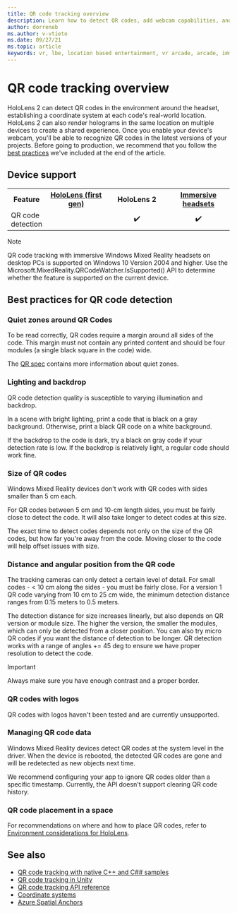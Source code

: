 ```yaml
---
title: QR code tracking overview
description: Learn how to detect QR codes, add webcam capabilities, and manage coordinate systems in mixed reality apps on HoloLens 2.
author: dorreneb
ms.author: v-vtieto
ms.date: 09/27/21
ms.topic: article
keywords: vr, lbe, location based entertainment, vr arcade, arcade, immersive, qr, qr code, hololens2, tracking
---
```


# QR code tracking overview

HoloLens 2 can detect QR codes in the environment around the headset, establishing a coordinate system at each code's real-world location. HoloLens 2 can also render holograms in the same location on multiple devices to create a shared experience. Once you enable your device's webcam, you'll be able to recognize QR codes in the latest versions of your projects. Before going to production, we recommend that you follow the [best practices](#best-practices-for-qr-code-detection) we've included at the end of the article.

## Device support

<table>
<tr>
<th>Feature</th><th style="width:150px"> <a href="/hololens/hololens1-hardware">HoloLens (first gen)</a></th><th style="width:150px">HoloLens 2</th><th style="width:150px"> <a href="../../discover/immersive-headset-hardware-details.md">Immersive headsets</a></th>
</tr><tr>
<td> QR code detection</td><td style="text-align: center;">️</td><td style="text-align: center;"> ✔️</td><td style="text-align: center;">✔️</td>
</tr>
</table>

> [!NOTE]
> QR code tracking with immersive Windows Mixed Reality headsets on desktop PCs is supported on Windows 10 Version 2004 and higher. Use the Microsoft.MixedReality.QRCodeWatcher.IsSupported() API to determine whether the feature is supported on the current device.

## Best practices for QR code detection

### Quiet zones around QR Codes

To be read correctly, QR codes require a margin around all sides of the code. This margin must not contain any printed content and should be four modules (a single black square in the code) wide. 

The [QR spec](https://www.qrcode.com/en/howto/code.html) contains more information about quiet zones.

### Lighting and backdrop
QR code detection quality is susceptible to varying illumination and backdrop. 

In a scene with bright lighting, print a code that is black on a gray background. Otherwise, print a black QR code on a white background.

If the backdrop to the code is dark, try a black on gray code if your detection rate is low. If the backdrop is relatively light, a regular code should work fine.

### Size of QR codes
Windows Mixed Reality devices don't work with QR codes with sides smaller than 5 cm each.

For QR codes between 5 cm and 10-cm length sides, you must be fairly close to detect the code. It will also take longer to detect codes at this size. 

The exact time to detect codes depends not only on the size of the QR codes, but how far you're away from the code. Moving closer to the code will help offset issues with size.

### Distance and angular position from the QR code
The tracking cameras can only detect a certain level of detail. For small codes - < 10 cm along the sides - you must be fairly close. For a version 1 QR code varying from 10 cm to 25 cm wide, the minimum detection distance ranges from 0.15 meters to 0.5 meters. 

The detection distance for size increases linearly, but also depends on QR version or module size. The higher the version, the smaller the modules, which can only be detected from a closer position. You can also try micro QR codes if you want the distance of detection to be longer. QR detection works with a range of angles += 45 deg to ensure we have proper resolution to detect the code.

> [!IMPORTANT]
> Always make sure you have enough contrast and a proper border.

### QR codes with logos
QR codes with logos haven't been tested and are currently unsupported.

### Managing QR code data
Windows Mixed Reality devices detect QR codes at the system level in the driver. When the device is rebooted, the detected QR codes are gone and will be redetected as new objects next time.

We recommend configuring your app to ignore QR codes older than a specific timestamp. Currently, the API doesn't support clearing QR code history.

### QR code placement in a space
For recommendations on where and how to place QR codes, refer to [Environment considerations for HoloLens](/hololens/hololens-environment-considerations).

## See also
* [QR code tracking with native C++ and C## samples](../native/qr-code-tracking-cs-cpp.md)
* [QR code tracking in Unity](../unity/qr-code-tracking-unity.md)
* [QR code tracking API reference](../api-refs/qr-code-tracking-api-reference.md)
* [Coordinate systems](../../design/coordinate-systems.md)
* <a href="/azure/spatial-anchors/overview" target="_blank">Azure Spatial Anchors</a>